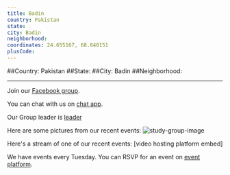 ```yaml
---
title: Badin
country: Pakistan
state: 
city: Badin
neighborhood: 
coordinates: 24.655167, 68.840151
plusCode:
---
```


##Country: Pakistan
##State: 
##City: Badin
##Neighborhood: 
*****
Join our [Facebook group](https://www.facebook.com/groups/free.code.camp.badin).

You can chat with us on [chat app]().

Our Group leader is [leader]()

Here are some pictures from our recent events:
![study-group-image]()

Here's a stream of one of our recent events:
[video hosting platform embed]

We have events every Tuesday. You can RSVP for an event on [event platform]().
